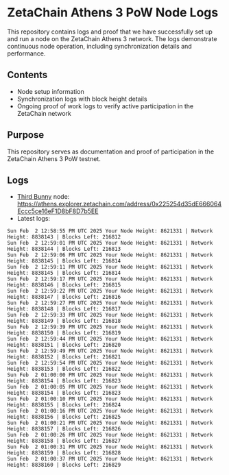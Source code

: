 # ZetaChain Athens 3 PoW Node Logs
This repository contains logs and proof that we have successfully set up and run a node on the ZetaChain Athens 3 network. The logs demonstrate continuous node operation, including synchronization details and performance.

## Contents
- Node setup information
- Synchronization logs with block height details
- Ongoing proof of work logs to verify active participation in the ZetaChain network

## Purpose
This repository serves as documentation and proof of participation in the ZetaChain Athens 3 PoW testnet.

## Logs

- [Third Bunny](https://thirdbunny.xyz/) node: https://athens.explorer.zetachain.com/address/0x225254d35dE666064Eccc5ce16eF1D8bF8D7b5EE
- Latest logs:
```
Sun Feb  2 12:58:55 PM UTC 2025 Your Node Height: 8621331 | Network Height: 8838143 | Blocks Left: 216812
Sun Feb  2 12:59:01 PM UTC 2025 Your Node Height: 8621331 | Network Height: 8838144 | Blocks Left: 216813
Sun Feb  2 12:59:06 PM UTC 2025 Your Node Height: 8621331 | Network Height: 8838145 | Blocks Left: 216814
Sun Feb  2 12:59:11 PM UTC 2025 Your Node Height: 8621331 | Network Height: 8838145 | Blocks Left: 216814
Sun Feb  2 12:59:17 PM UTC 2025 Your Node Height: 8621331 | Network Height: 8838146 | Blocks Left: 216815
Sun Feb  2 12:59:22 PM UTC 2025 Your Node Height: 8621331 | Network Height: 8838147 | Blocks Left: 216816
Sun Feb  2 12:59:27 PM UTC 2025 Your Node Height: 8621331 | Network Height: 8838148 | Blocks Left: 216817
Sun Feb  2 12:59:33 PM UTC 2025 Your Node Height: 8621331 | Network Height: 8838149 | Blocks Left: 216818
Sun Feb  2 12:59:39 PM UTC 2025 Your Node Height: 8621331 | Network Height: 8838150 | Blocks Left: 216819
Sun Feb  2 12:59:44 PM UTC 2025 Your Node Height: 8621331 | Network Height: 8838151 | Blocks Left: 216820
Sun Feb  2 12:59:49 PM UTC 2025 Your Node Height: 8621331 | Network Height: 8838152 | Blocks Left: 216821
Sun Feb  2 12:59:54 PM UTC 2025 Your Node Height: 8621331 | Network Height: 8838153 | Blocks Left: 216822
Sun Feb  2 01:00:00 PM UTC 2025 Your Node Height: 8621331 | Network Height: 8838154 | Blocks Left: 216823
Sun Feb  2 01:00:05 PM UTC 2025 Your Node Height: 8621331 | Network Height: 8838154 | Blocks Left: 216823
Sun Feb  2 01:00:10 PM UTC 2025 Your Node Height: 8621331 | Network Height: 8838155 | Blocks Left: 216824
Sun Feb  2 01:00:16 PM UTC 2025 Your Node Height: 8621331 | Network Height: 8838156 | Blocks Left: 216825
Sun Feb  2 01:00:21 PM UTC 2025 Your Node Height: 8621331 | Network Height: 8838157 | Blocks Left: 216826
Sun Feb  2 01:00:26 PM UTC 2025 Your Node Height: 8621331 | Network Height: 8838158 | Blocks Left: 216827
Sun Feb  2 01:00:31 PM UTC 2025 Your Node Height: 8621331 | Network Height: 8838159 | Blocks Left: 216828
Sun Feb  2 01:00:37 PM UTC 2025 Your Node Height: 8621331 | Network Height: 8838160 | Blocks Left: 216829
```
